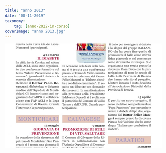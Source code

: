 ```yaml
---
title: "anno 2013"
date: "08-11-2019"
taxonomy: 
    tag: [anno-2022-in-corso]
coverImage: "anno 2013.jpg"
---
```


![anno 2013](images/anno%202013.jpg)
